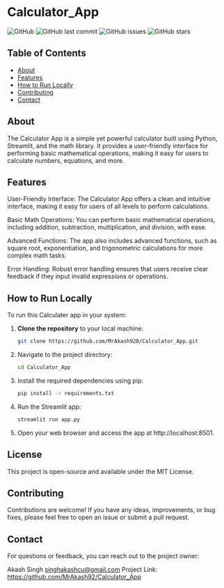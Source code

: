 # Calculator_App

![GitHub](https://img.shields.io/github/license/MrAkash920/Calculator_App)
![GitHub last commit](https://img.shields.io/github/last-commit/MrAkash920/Calculator_App)
![GitHub issues](https://img.shields.io/github/issues/MrAkash920/Calculator_App)
![GitHub stars](https://img.shields.io/github/stars/MrAkash920/Calculator_App?style=social)


## Table of Contents
- [About](#about)
- [Features](#features)
- [How to Run Locally](#how-to-run-locally)
- [Contributing](#contributing)
- [Contact](#contact)

## About

The Calculator App is a simple yet powerful calculator built using Python, Streamlit, and the math library. It provides a user-friendly interface for performing basic mathematical operations, making it easy for users to calculate numbers, equations, and more.

## Features

User-Friendly Interface: The Calculator App offers a clean and intuitive interface, making it easy for users of all levels to perform calculations.

Basic Math Operations: You can perform basic mathematical operations, including addition, subtraction, multiplication, and division, with ease.

Advanced Functions: The app also includes advanced functions, such as square root, exponentiation, and trigonometric calculations for more complex math tasks.

Error Handling: Robust error handling ensures that users receive clear feedback if they input invalid expressions or operations.


## How to Run Locally

To run this Calculater app in your system:

1. **Clone the repository** to your local machine:

   ```bash
   git clone https://github.com/MrAkash920/Calculator_App.git
2. Navigate to the project directory:

    ```bash
    cd Calculator_App
3. Install the required dependencies using pip:

    ```bash
    pip install -r requirements.txt
4. Run the Streamlit app:

   ```bash
   streamlit run app.py
5. Open your web browser and access the app at http://localhost:8501.

## License

This project is open-source and available under the MIT License.

## Contributing

Contributions are welcome! If you have any ideas, improvements, or bug fixes, please feel free to open an issue or submit a pull request.

## Contact

For questions or feedback, you can reach out to the project owner:

Akash Singh
singhakashcu@gmail.com
Project Link: https://github.com/MrAkash92/Calculator_App
